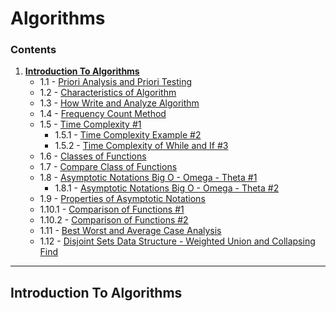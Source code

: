 # Algorithms

### Contents
1. **[Introduction To Algorithms](#Introduction_to_Algorithms)**
   - 1.1 - [Priori Analysis and Priori Testing](#Priori)
   - 1.2 - [Characteristics of Algorithm](#CharacteristicsAlgorithm)
   - 1.3 - [How Write and Analyze Algorithm](#WriteAnalyzeAlgorithm)
   - 1.4 - [Frequency Count Method](#FrequencyCountMethod)
   - 1.5 - [Time Complexity #1](#TimeComplexity1)
     - 1.5.1 - [Time Complexity Example #2](#TimeComplexity2)
     - 1.5.2 - [Time Complexity of While and If #3](#TimeComplexity3)
   - 1.6 - [Classes of Functions](#ClassOfFunctions)
   - 1.7 - [Compare Class of Functions](#CompareClassOfFunctions)
   - 1.8 - [Asymptotic Notations Big O - Omega - Theta #1](#Asymptotic1)
     - 1.8.1 - [Asymptotic Notations Big O - Omega - Theta #2](#Asymptotic2)
   - 1.9 - [Properties of Asymptotic Notations](#PropOfAsymptotic)
   - 1.10.1 - [Comparison of Functions #1](#Comparison1)
   - 1.10.2 - [Comparison of Functions #2](#Comparison2)
   - 1.11 - [Best Worst and Average Case Analysis](#BestWorstAverageCase)
   - 1.12 - [Disjoint Sets Data Structure - Weighted Union and Collapsing Find](#DisjointSets)
---

<a id="Introduction_to_Algorithms"></a>
## Introduction To Algorithms


